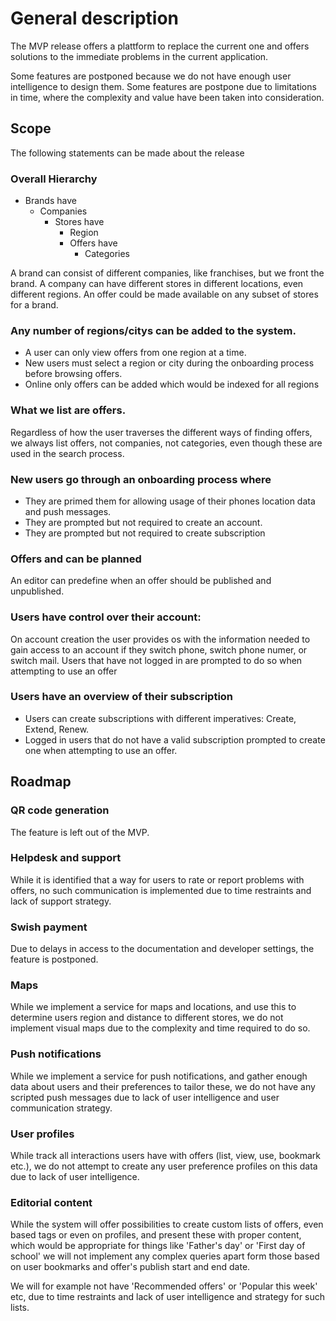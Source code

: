 # General description
The MVP release offers a plattform to replace the current one and offers solutions to the immediate problems in the current application. 

Some features are postponed because we do not have enough user intelligence to design them.
Some features are postpone due to limitations in time, where the complexity and value have been taken into consideration. 

## Scope
The following statements can be made about the release

### Overall Hierarchy
* Brands have
  * Companies 
    * Stores have
      * Region
      * Offers have
        * Categories

A brand can consist of different companies, like franchises, but we front the brand.
A company can have different stores in different locations, even different regions.
An offer could be made available on any subset of stores for a brand.

### Any number of regions/citys can be added to the system.
* A user can only view offers from one region at a time. 
* New users must select a region or city during the onboarding process before browsing offers.
* Online only offers can be added which would be indexed for all regions

### What we list are offers. 
Regardless of how the user traverses the different ways of finding offers, we always list offers, not companies, not categories, even though these are used in the search process.

### New users go through an onboarding process where 
* They are primed them for allowing usage of their phones location data and push messages. 
* They are prompted but not required to create an account. 
* They are prompted but not required to create subscription

### Offers and can be planned
An editor can predefine when an offer should be published and unpublished. 
### Users have control over their account:
On account creation the user provides os with the information needed to gain access to an account if they switch phone, switch phone numer, or switch mail. 
Users that have not logged in are prompted to do so when attempting to use an offer

### Users have an overview of their subscription
* Users can create subscriptions with different imperatives: Create, Extend, Renew.
* Logged in users that do not have a valid subscription prompted to create one when attempting to use an offer.

## Roadmap

### QR code generation
The feature is left out of the MVP.

### Helpdesk and support
While it is identified that a way for users to rate or report problems with offers, no such communication is implemented due to time restraints and lack of support strategy.

### Swish payment
Due to delays in access to the documentation and developer settings, the feature is postponed.

### Maps
While we implement a service for maps and locations, and use this to determine users region and distance to different stores, we do not implement visual maps due to the complexity and time required to do so.

### Push notifications
While we implement a service for push notifications, and gather enough data about users and their preferences to tailor these, we do not have any scripted push messages due to lack of user intelligence and user communication strategy.
 
### User profiles
While track all interactions users have with offers (list, view, use, bookmark etc.), we do not attempt to create any user preference profiles on this data due to lack of user intelligence.

### Editorial content
While the system will offer possibilities to create custom lists of offers, even based tags or even on profiles, and present these with proper content, which would be appropriate for things like 'Father's day' or 'First day of school' we will not implement any complex queries apart form those based on user bookmarks and offer's publish start and end date.

We will for example not have 'Recommended offers' or 'Popular this week' etc, due to time restraints and lack of user intelligence and strategy for such lists.
